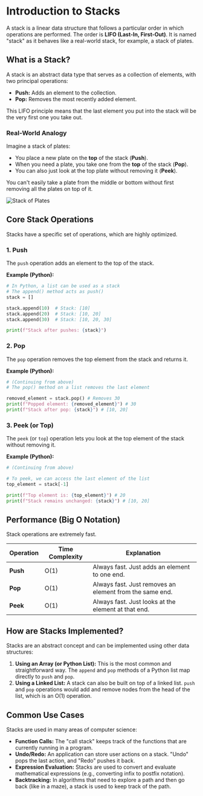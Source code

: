 # Introduction to Stacks

A stack is a linear data structure that follows a particular order in which operations are performed. The order is **LIFO (Last-In, First-Out)**. It is named "stack" as it behaves like a real-world stack, for example, a stack of plates.

## What is a Stack?

A stack is an abstract data type that serves as a collection of elements, with two principal operations:

- **Push:** Adds an element to the collection.
- **Pop:** Removes the most recently added element.

This LIFO principle means that the last element you put into the stack will be the very first one you take out.

### Real-World Analogy

Imagine a stack of plates:

- You place a new plate on the **top** of the stack (**Push**).
- When you need a plate, you take one from the **top** of the stack (**Pop**).
- You can also just look at the top plate without removing it (**Peek**).

You can't easily take a plate from the middle or bottom without first removing all the plates on top of it.

![Stack of Plates](https://media.geeksforgeeks.org/wp-content/cdn-uploads/20230726165552/Stack-Data-Structure.png)

## Core Stack Operations

Stacks have a specific set of operations, which are highly optimized.

### 1. Push

The `push` operation adds an element to the top of the stack.

**Example (Python):**

```python
# In Python, a list can be used as a stack
# The append() method acts as push()
stack = []

stack.append(10)  # Stack: [10]
stack.append(20)  # Stack: [10, 20]
stack.append(30)  # Stack: [10, 20, 30]

print(f"Stack after pushes: {stack}")
```

### 2. Pop

The `pop` operation removes the top element from the stack and returns it.

**Example (Python):**

```python
# (Continuing from above)
# The pop() method on a list removes the last element

removed_element = stack.pop() # Removes 30
print(f"Popped element: {removed_element}") # 30
print(f"Stack after pop: {stack}") # [10, 20]
```

### 3. Peek (or Top)

The `peek` (or `top`) operation lets you look at the top element of the stack without removing it.

**Example (Python):**

```python
# (Continuing from above)

# To peek, we can access the last element of the list
top_element = stack[-1]

print(f"Top element is: {top_element}") # 20
print(f"Stack remains unchanged: {stack}") # [10, 20]
```

## Performance (Big O Notation)

Stack operations are extremely fast.

| Operation | Time Complexity | Explanation                                             |
| --------- | --------------- | ------------------------------------------------------- |
| **Push**  | O(1)            | Always fast. Just adds an element to one end.           |
| **Pop**   | O(1)            | Always fast. Just removes an element from the same end. |
| **Peek**  | O(1)            | Always fast. Just looks at the element at that end.     |

## How are Stacks Implemented?

Stacks are an abstract concept and can be implemented using other data structures:

1.  **Using an Array (or Python List):** This is the most common and straightforward way. The `append` and `pop` methods of a Python list map directly to `push` and `pop`.
2.  **Using a Linked List:** A stack can also be built on top of a linked list. `push` and `pop` operations would add and remove nodes from the head of the list, which is an O(1) operation.

## Common Use Cases

Stacks are used in many areas of computer science:

- **Function Calls:** The "call stack" keeps track of the functions that are currently running in a program.
- **Undo/Redo:** An application can store user actions on a stack. "Undo" pops the last action, and "Redo" pushes it back.
- **Expression Evaluation:** Stacks are used to convert and evaluate mathematical expressions (e.g., converting infix to postfix notation).
- **Backtracking:** In algorithms that need to explore a path and then go back (like in a maze), a stack is used to keep track of the path.
